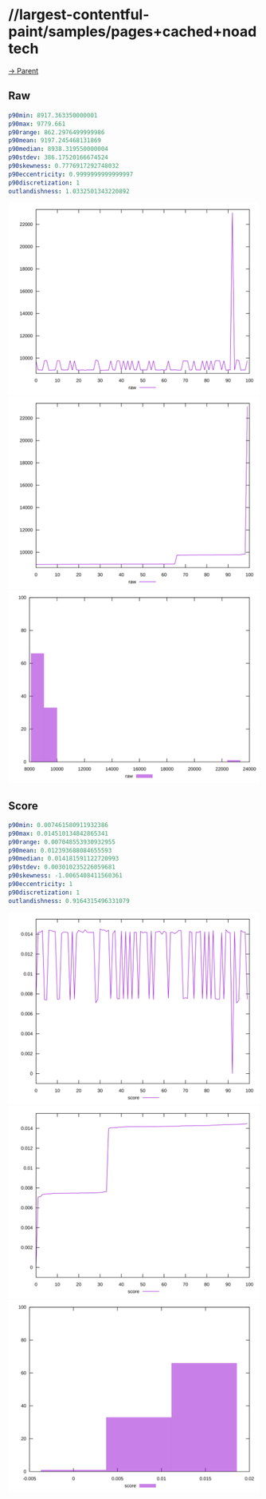 
# //largest-contentful-paint/samples/pages+cached+noadtech

[→ Parent](../..)


## Raw


```yaml
p90min: 8917.363350000001
p90max: 9779.661
p90range: 862.2976499999986
p90mean: 9197.245468131869
p90median: 8938.319550000004
p90stdev: 386.17520166674524
p90skewness: 0.7776917292748032
p90eccentricity: 0.9999999999999997
p90discretization: 1
outlandishness: 1.0332501343220892

```

![PLOT: raw-values](./raw/values.svg)![PLOT: raw-sorted](./raw/sorted.svg)![PLOT: raw-histogram](./raw/histogram.svg)
## Score


```yaml
p90min: 0.007461580911932386
p90max: 0.014510134842865341
p90range: 0.007048553930932955
p90mean: 0.012393688084655593
p90median: 0.014181591122720993
p90stdev: 0.003010235226059681
p90skewness: -1.0065408411560361
p90eccentricity: 1
p90discretization: 1
outlandishness: 0.9164315496331079

```

![PLOT: score-values](./score/values.svg)![PLOT: score-sorted](./score/sorted.svg)![PLOT: score-histogram](./score/histogram.svg)